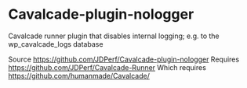 # Cavalcade-plugin-nologger
Cavalcade runner plugin that disables internal logging; e.g. to the wp_cavalcade_logs database

Source https://github.com/JDPerf/Cavalcade-plugin-nologger
   Requires https://github.com/JDPerf/Cavalcade-Runner
      Which requires https://github.com/humanmade/Cavalcade/

